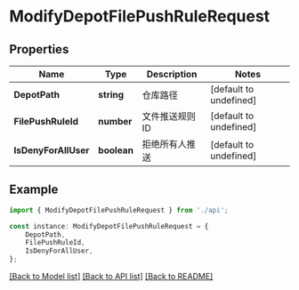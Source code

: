 # ModifyDepotFilePushRuleRequest


## Properties

Name | Type | Description | Notes
------------ | ------------- | ------------- | -------------
**DepotPath** | **string** | 仓库路径 | [default to undefined]
**FilePushRuleId** | **number** | 文件推送规则 ID | [default to undefined]
**IsDenyForAllUser** | **boolean** | 拒绝所有人推送 | [default to undefined]

## Example

```typescript
import { ModifyDepotFilePushRuleRequest } from './api';

const instance: ModifyDepotFilePushRuleRequest = {
    DepotPath,
    FilePushRuleId,
    IsDenyForAllUser,
};
```

[[Back to Model list]](../README.md#documentation-for-models) [[Back to API list]](../README.md#documentation-for-api-endpoints) [[Back to README]](../README.md)
